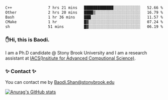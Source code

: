 <!--START_SECTION:waka-->

```txt
C++                7 hrs 21 mins   █████████████░░░░░░░░░░░░   52.66 %
Other              2 hrs 20 mins   ████▒░░░░░░░░░░░░░░░░░░░░   16.79 %
Bash               1 hr 36 mins    ███░░░░░░░░░░░░░░░░░░░░░░   11.57 %
CMake              1 hr            █▓░░░░░░░░░░░░░░░░░░░░░░░   07.24 %
sh                 51 mins         █▓░░░░░░░░░░░░░░░░░░░░░░░   06.19 %
```

<!--END_SECTION:waka-->

### ✋Hi, this is Baodi. 

I am a Ph.D candidate @ Stony Brook University and I am a research assistant at [IACS(Insitiute for Advanced Computional Science)](https://iacs.stonybrook.edu/).

### ✨ Contact ✨

You can contact me by [Baodi.Shan@stonybrook.edu](mailto:Baodi.Shan@stonybrook.edu)

[![Anurag's GitHub stats](https://github-readme-stats.vercel.app/api?username=lwshanbd&theme=jolly&show_icons=true&count_private=true&include_all_commits=true)](https://github.com/anuraghazra/github-readme-stats)



<!--
**lwshanbd/lwshanbd** is a ✨ _special_ ✨ repository because its `README.md` (this file) appears on your GitHub profile.

Here are some ideas to get you started:

- 🔭 I’m currently working on ...
- 🌱 I’m currently learning ...
- 👯 I’m looking to collaborate on ...
- 🤔 I’m looking for help with ...
- 💬 Ask me about ...
- 📫 How to reach me: ...
- 😄 Pronouns: ...
- ⚡ Fun fact: ...
-->
